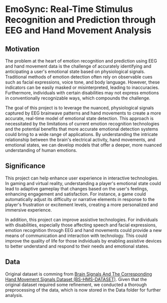 # EmoSync: Real-Time Stimulus Recognition and Prediction through EEG and Hand Movement Analysis

## Motivation
The problem at the heart of emotion recognition and prediction using EEG and hand movement data is the challenge of accurately identifying and anticipating a user's emotional state based on physiological signals. Traditional methods of emotion detection often rely on observable cues such as facial expressions, voice tone, and body language. However, these indicators can be easily masked or misinterpreted, leading to inaccuracies. Furthermore, individuals with certain disabilities may not express emotions in conventionally recognizable ways, which compounds the challenge.

The goal of this project is to leverage the nuanced, physiological signals captured by EEG brainwave patterns and hand movements to create a more accurate, real-time model of emotional state detection. This approach is necessitated by the limitations of current emotion recognition technologies and the potential benefits that more accurate emotional detection systems could bring to a wide range of applications. By understanding the intricate relationship between the brain's electrical activity, hand movements, and emotional states, we can develop models that offer a deeper, more nuanced understanding of human emotions.

## Significance
This project can help enhance user experience in interactive technologies. In gaming and virtual reality, understanding a player's emotional state could lead to adaptive gameplay that changes based on the user's feelings, enhancing engagement and satisfaction. For instance, a game could automatically adjust its difficulty or narrative elements in response to the player's frustration or excitement levels, creating a more personalized and immersive experience.

In addition, this project can improve assistive technologies. For individuals with disabilities, especially those affecting speech and facial expressions, emotion recognition through EEG and hand movements could provide a new means of communication and interaction with technology. This could improve the quality of life for those individuals by enabling assistive devices to better understand and respond to their needs and emotional states.

## Data
Original dataset is comming from [Brain Signals And The Corresponding Hand Movement Signals Dataset (BS-HMS-DATASET)](https://ieee-dataport.org/open-access/brain-signals-and-corresponding-hand-movement-signals-dataset-bs-hms-dataset). Given that the original dataset required some refinement, we conducted a thorough preprocessing of the data, which is now stored in the Data folder for further analysis.
